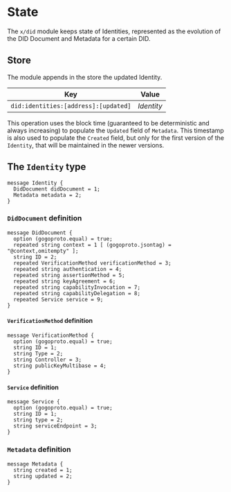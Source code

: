 <!--
order: 1
-->

# State

The `x/did` module keeps state of Identities, represented as the evolution of the DID Document and Metadata for a certain DID.

## Store

The module appends in the store the updated Identity.

| Key | Value |
| ------- | ---------- | 
| `did:identities:[address]:[updated]` | _Identity_ |

This operation uses the block time (guaranteed to be deterministic and always increasing) to populate the `Updated` field of `Metadata`. 
This timestamp is also used to populate the `Created` field, but only for the first version of the `Identity`, that will be maintained in the newer versions.

## The `Identity` type

```
message Identity {
  DidDocument didDocument = 1;
  Metadata metadata = 2;
}
```

### `DidDocument` definition

```
message DidDocument {
  option (gogoproto.equal) = true;
  repeated string context = 1 [ (gogoproto.jsontag) = "@context,omitempty" ];
  string ID = 2;
  repeated VerificationMethod verificationMethod = 3;
  repeated string authentication = 4;
  repeated string assertionMethod = 5;
  repeated string keyAgreement = 6;
  repeated string capabilityInvocation = 7;
  repeated string capabilityDelegation = 8;
  repeated Service service = 9;
}
```

#### `VerificationMethod` definition

```
message VerificationMethod {
  option (gogoproto.equal) = true;
  string ID = 1;
  string Type = 2;
  string Controller = 3;
  string publicKeyMultibase = 4;
}
```

#### `Service` definition

```
message Service {
  option (gogoproto.equal) = true;
  string ID = 1;
  string type = 2;
  string serviceEndpoint = 3;
}
```

### `Metadata` definition

```
message Metadata {
  string created = 1;
  string updated = 2;
}
```
